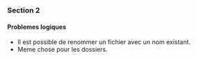 
### Section 2

#### Problemes logiques
- Il est possible de renommer un fichier avec un nom existant.
- Meme chose pour les dossiers.
